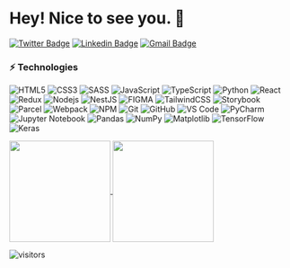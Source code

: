 # Hey! Nice to see you. 👋

[![Twitter Badge](https://img.shields.io/badge/-OlenaBoldysheva-1ca0f1?style=plastic&labelColor=1ca0f1&logo=facebook&logoColor=white&link=https://www.facebook.com/OlenaBoldysheva)](https://www.facebook.com/OlenaBoldysheva) 
[![Linkedin Badge](https://img.shields.io/badge/-OlenaBoldysheva-blue?style=plastic&logo=Linkedin&logoColor=white&link=https://www.linkedin.com/in/helen-boldysheva)](https://www.linkedin.com/in/helen-boldysheva)
[![Gmail Badge](https://img.shields.io/badge/-adv55577@gmail.com-c14438?style=plastic&logo=Gmail&logoColor=white&link=mailto:adv55577@gmail.com)](mailto:adv55577@gmail.com)

### ⚡ Technologies
![HTML5](https://img.shields.io/badge/-HTML5-E34F26?style=plastic&logo=html5&logoColor=white)
![CSS3](https://img.shields.io/badge/-CSS3-1572B6?style=plastic&logo=css3)
![SASS](https://img.shields.io/badge/-SASS-E10098?style=plastic&logo=sass)
![JavaScript](https://img.shields.io/badge/-JavaScript-black?style=plastic&logo=javascript)
![TypeScript](https://img.shields.io/badge/typescript-%23007ACC.svg?style=plastic&logo=typescript&logoColor=white)
![Python](https://img.shields.io/badge/python-3670A0?style=plastic&logo=python&logoColor=ffdd54)
![React](https://img.shields.io/badge/-React-darkslategray?style=plastic&logo=react)
![Redux](https://img.shields.io/badge/-Redux-darkslategray?style=plastic&logo=redux)
![Nodejs](https://img.shields.io/badge/-Nodejs-black?style=plastic&logo=Node.js)
![NestJS](https://img.shields.io/badge/nestjs-%23E0234E.svg?style=plastic&logo=nestjs&logoColor=white)
![FIGMA](https://img.shields.io/badge/-Figma-black?style=plastic&logo=figma)
![TailwindCSS](https://img.shields.io/badge/tailwindcss-%2338B2AC.svg?style=plastic&logo=tailwind-css&logoColor=white)
![Storybook](https://img.shields.io/badge/-Storybook-FF4785?style=plastic&logo=storybook&logoColor=white)
![Parcel](https://img.shields.io/badge/-Parcel-black?style=plastic&logo=Parceljs)
![Webpack](https://img.shields.io/badge/-Webpack-black?style=plastic&logo=Webpack)
![NPM](https://img.shields.io/badge/-NPM-firebrick?style=plastic&logo=npm)
![Git](https://img.shields.io/badge/-Git-black?style=plastic&logo=git)
![GitHub](https://img.shields.io/badge/-GitHub-181717?style=plastic&logo=github)
![VS Code](https://img.shields.io/badge/-VS%20Code-007ACC?style=plastic&logo=visual-studio-code)
![PyCharm](https://img.shields.io/badge/pycharm-143?style=plastic&logo=pycharm&logoColor=black&color=black&labelColor=green)
![Jupyter Notebook](https://img.shields.io/badge/jupyter-%23FA0F00.svg?style=plastic&logo=jupyter&logoColor=white)
![Pandas](https://img.shields.io/badge/pandas-%23150458.svg?style=plastic&logo=pandas&logoColor=white)
![NumPy](https://img.shields.io/badge/numpy-%23013243.svg?style=plastic&logo=numpy&logoColor=white)
![Matplotlib](https://img.shields.io/badge/Matplotlib-%23ffffff.svg?style=plastic&logo=Matplotlib&logoColor=black)
![TensorFlow](https://img.shields.io/badge/TensorFlow-%23FF6F00.svg?style=plastic&logo=TensorFlow&logoColor=white)
![Keras](https://img.shields.io/badge/Keras-%23D00000.svg?style=plastic&logo=Keras&logoColor=white)


<!-- **:chart_with_upwards_trend: My GitHub Stats** -->


<a href="https://github.com/adv555">
  <img align="center" height="180em" src="https://github-readme-stats.vercel.app/api?username=adv555&show_icons=true&hide_border=true&&count_private=true&include_all_commits=true&theme=merko" />
</a>
<a href="https://github.com/adv555">
  <img align="center" height="180em" src="https://github-readme-stats.vercel.app/api/top-langs/?username=adv555&langs_count=8&layout=compact" />
</a>


![visitors](https://visitor-badge.glitch.me/badge?page_id=adv555.76661298&left_color=darkslateblue&right_color=green) 


